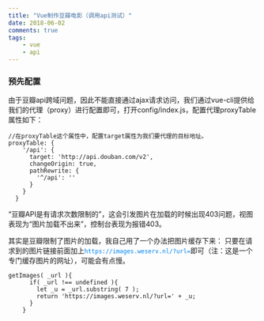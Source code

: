 ```yaml
---
title: "Vue制作豆瓣电影（调用api测试）"  
date: 2018-06-02
comments: true  
tags: 
	- vue
	- api
---
```


### 预先配置
由于豆瓣api跨域问题，因此不能直接通过ajax请求访问，我们通过vue-cli提供给我们的代理（proxy）进行配置即可，打开config/index.js，配置代理proxyTable属性如下：
```
//在proxyTable这个属性中，配置target属性为我们要代理的目标地址。
proxyTable: {
    '/api': {
      target: 'http://api.douban.com/v2',
      changeOrigin: true,
      pathRewrite: {
        '^/api': ''
      }
    }
  }
```
<!-- more -->
“豆瓣API是有请求次数限制的”，这会引发图片在加载的时候出现403问题，视图表现为“图片加载不出来”，控制台表现为报错403。

其实是豆瓣限制了图片的加载，我自己用了一个办法把图片缓存下来： 
只要在请求到的图片链接前面加上<span style="color:#0085ef">`https://images.weserv.nl/?url=`</span>即可（注：这是一个专门缓存图片的网址），可能会有点慢。

```
getImages( _url ){
      if( _url !== undefined ){
        let _u = _url.substring( 7 );
        return 'https://images.weserv.nl/?url=' + _u;
      }
    }
```

